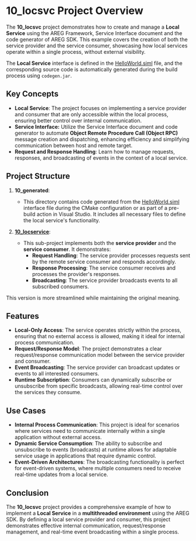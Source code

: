 
# 10_locsvc Project Overview

The **10_locsvc** project demonstrates how to create and manage a **Local Service** using the AREG Framework, Service Interface document and the code generator of AREG SDK. This example covers the creation of both the service provider and the service consumer, showcasing how local services operate within a single process, without external visibility.

The **Local Service** interface is defined in the [HelloWorld.siml](./res/HelloWorld.siml) file, and the corresponding source code is automatically generated during the build process using `codegen.jar`.

## Key Concepts

- **Local Service**: The project focuses on implementing a service provider and consumer that are only accessible within the local process, ensuring better control over internal communication.
- **Service Interface:** Utilize the Service Interface document and code generator to automate **Object Remote Procedure Call (Object RPC)** message creation and dispatching, enhancing efficiency and simplifying communication between host and remote target.
- **Request and Response Handling**: Learn how to manage requests, responses, and broadcasting of events in the context of a local service.

## Project Structure

1. **10_generated**: 
   - This directory contains code generated from the [HelloWorld.siml](./res/HelloWorld.siml) interface file during the CMake configuration or as part of a pre-build action in Visual Studio. It includes all necessary files to define the local service's functionality.

2. **[10_locservice](./locservice/)**: 
   - This sub-project implements both the **service provider** and the **service consumer**. It demonstrates:
     - **Request Handling**: The service provider processes requests sent by the remote service consumer and responds accordingly.
     - **Response Processing**: The service consumer receives and processes the provider's responses.
     - **Broadcasting**: The service provider broadcasts events to all subscribed consumers.

This version is more streamlined while maintaining the original meaning.
## Features

- **Local-Only Access**: The service operates strictly within the process, ensuring that no external access is allowed, making it ideal for internal process communication.
- **Request/Response Model**: The project demonstrates a clear request/response communication model between the service provider and consumer.
- **Event Broadcasting**: The service provider can broadcast updates or events to all interested consumers.
- **Runtime Subscription**: Consumers can dynamically subscribe or unsubscribe from specific broadcasts, allowing real-time control over the services they consume.

## Use Cases

- **Internal Process Communication**: This project is ideal for scenarios where services need to communicate internally within a single application without external access.
- **Dynamic Service Consumption**: The ability to subscribe and unsubscribe to events (broadcasts) at runtime allows for adaptable service usage in applications that require dynamic control.
- **Event-Driven Architectures**: The broadcasting functionality is perfect for event-driven systems, where multiple consumers need to receive real-time updates from a local service.

## Conclusion

The **10_locsvc** project provides a comprehensive example of how to implement a **Local Service** in a **multithreaded environment** using the AREG SDK. By defining a local service provider and consumer, this project demonstrates effective internal communication, request/response management, and real-time event broadcasting within a single process.
